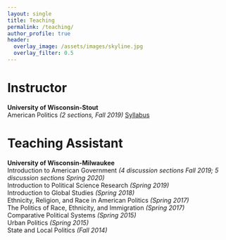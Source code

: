 ```yaml
---
layout: single
title: Teaching
permalink: /teaching/
author_profile: true
header:
  overlay_image: /assets/images/skyline.jpg
  overlay_filter: 0.5
---
```


# Instructor

**University of Wisconsin-Stout** <br>
American Politics _(2 sections, Fall 2019)_
<a href="https://ajheideman.github.io/ajheideman.github.io/resources/online_syllabus_Fall19.pdf" target="_blank">Syllabus</a>

# Teaching Assistant

**University of Wisconsin-Milwaukee** <br>
Introduction to American Government _(4 discussion sections Fall 2019; 5 discussion sections Spring 2020)_ <br>
Introduction to Political Science Research _(Spring 2019)_ <br>
Introduction to Global Studies _(Spring 2018)_ <br>
Ethnicity, Religion, and Race in American Politics _(Spring 2017)_ <br>
The Politics of Race, Ethnicity, and Immigration _(Spring 2017)_ <br>
Comparative Political Systems _(Spring 2015)_ <br>
Urban Politics _(Spring 2015)_ <br>
State and Local Politics _(Fall 2014)_ <br>
